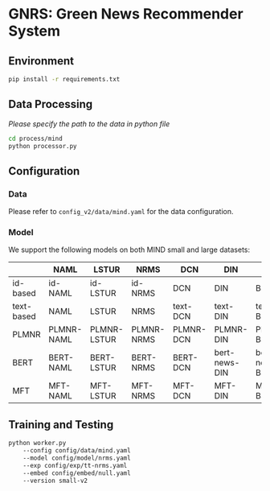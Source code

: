 # GNRS: Green News Recommender System

## Environment

```bash
pip install -r requirements.txt
```

## Data Processing

_Please specify the path to the data in python file_

```bash
cd process/mind
python processor.py
```

## Configuration

### Data

Please refer to `config_v2/data/mind.yaml` for the data configuration.

### Model

We support the following models on both MIND small and large datasets:

|            | NAML       | LSTUR       | NRMS       | DCN       | DIN           | BST           |
|------------|------------|-------------|------------|-----------|---------------|---------------|
| id-based   | id-NAML    | id-LSTUR    | id-NRMS    | DCN       | DIN           | BST           |
| text-based | NAML       | LSTUR       | NRMS       | text-DCN  | text-DIN      | text-BST      |
| PLMNR      | PLMNR-NAML | PLMNR-LSTUR | PLMNR-NRMS | PLMNR-DCN | PLMNR-DIN     | PLMNR-BST     |
| BERT       | BERT-NAML  | BERT-LSTUR  | BERT-NRMS  | BERT-DCN  | bert-news-DIN | bert-news-BST |
| MFT        | MFT-NAML   | MFT-LSTUR   | MFT-NRMS   | MFT-DCN   | MFT-DIN       | MFT-BST       |

## Training and Testing

```bash
python worker.py 
    --config config/data/mind.yaml 
    --model config/model/nrms.yaml 
    --exp config/exp/tt-nrms.yaml
    --embed config/embed/null.yaml
    --version small-v2 
```
